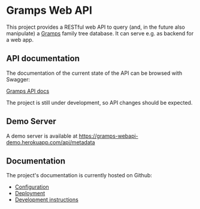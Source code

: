# Gramps Web API

This project provides a RESTful web API to query (and, in the future also manipulate) a [Gramps](https://gramps-project.org) family tree database. It can serve e.g. as backend for a web app.


## API documentation

The documentation of the current state of the API can be browsed with Swagger:

[Gramps API docs](https://generator.swagger.io/?url=https://raw.githubusercontent.com/gramps-project/web-api/master/gramps_webapi/data/apispec.yaml)

The project is still under development, so API changes should be expected.

## Demo Server

A demo server is available at https://gramps-webapi-demo.herokuapp.com/api/metadata

## Documentation

The project's documentation is currently hosted on Github:

- [Configuration](https://github.com/gramps-project/gramps-webapi/blob/master/docs/Configuration.md)
- [Deployment](https://github.com/gramps-project/gramps-webapi/blob/master/docs/Deployment.md)
- [Development instructions](https://github.com/gramps-project/gramps-webapi/blob/master/docs/Development-instructions.md)
